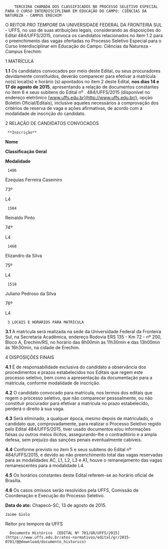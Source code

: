         TERCEIRA CHAMADA DOS CLASSIFICADOS NO PROCESSO SELETIVO ESPECIAL PARA O CURSO INTERDISCIPLINAR EM EDUCAÇÃO DO CAMPO: CIÊNCIAS DA NATUREZA - CAMPUS ERECHIM  

O REITOR *PRO TEMPORE* DA UNIVERSIDADE FEDERAL DA FRONTEIRA SUL - UFFS, no uso de suas atribuições legais, considerando as disposições do Edital 484/UFFS/2015, convoca os candidatos relacionados no item 1.2 para o preenchimento das vagas ofertadas no Processo Seletivo Especial para o Curso Interdisciplinar em Educação do Campo: Ciências da Natureza - *Campus* Erechim:

 1 MATRÍCULA

 **1.1** Os candidatos convocados por meio deste Edital, ou seus procuradores devidamente constituídos, deverão comparecer para efetivar a matrícula no(s) local(is) e horário (s) apontados no item 2 deste Edital, **nos dias 14 e 17 de agosto de 2015**, apresentando a relação de documentos constantes no item 6 e seus subitens do Edital nº . 484/UFFS/2015 (disponível no endereço eletrônico [www.uffs.edu.br](http://www.uffs.edu.br/), opção Boletim Oficial/Editais), inclusive aqueles necessários à comprovação dos critérios de reserva de vaga e ações afirmativas, de acordo com a modalidade de inscrição do candidato.

 2 RELAÇÃO DE CANDIDATOS CONVOCADOS

     **Inscrição**

   **Nome** 

   **Classificação Geral**

   **Modalidade** 

     1486

   Ezequias Ferreira Casemiro

   73º 

   L4

     1504

   Reinaldo Pinto

   74º 

   L4

     1468

   Elizandro da Silva

   75º 

   L4

     1518

   Juliano Pedroso da Silva

   76º 

   L4

     3 LOCAIS E HORÁRIOS PARA MATRÍCULA

 **3.1** A matrícula será realizada na sede da Universidade Federal da Fronteira Sul, na Secretaria Acadêmica, endereço Rodovia ERS 135 - Km 72 - nº 200, Bloco A, Erechim/RS, no horário das 8h00min às 11h30min e das 13h00min às 16h30min, na cidade de Erechim.

 4 DISPOSIÇÕES FINAIS

 **4.1** É de responsabilidade exclusiva do candidato a observância dos procedimentos e prazos estabelecidos nos Editais que regem este processo seletivo, bem como a apresentação da documentação para a matrícula, conforme modalidade de inscrição.

 **4.2** O candidato convocado para matrícula, nos termos dos editais que regem o processo seletivo, que não comparecer pessoalmente, ou não constituir procurador para efetivar a matrícula no prazo estabelecido, perderá o direito à sua vaga.

 **4.3** Será eliminado, a qualquer época, mesmo depois de matriculado, o candidato que, comprovadamente, para realizar o Processo Seletivo regido pelo Edital 484/UFFS/2015, tiver usado documentos e/ou informações falsas ou outros meios ilícitos, assegurando-lhe o contraditório e a ampla defesa, sem prejuízo das sanções penais eventualmente cabíveis.

 **4.4** Conforme previsto no item 5 e seus subitens do Edital nº 484/UFFS/2015, e devido ao não preenchimento total das vagas reservadas para as modalidades AC, L1, L2, L3 e A1, houve o remanejamento das vagas remanescentes para a modalidade L4.

 **4.5** Os horários constantes deste Edital referem-se ao horário oficial de Brasília.

 **4.6** Os casos omissos serão resolvidos pela UFFS, Comissão de Coordenação e Execução do Processo Seletivo.

  

   **Data do ato:** Chapecó-SC, 13 de agosto de 2015.   
 

    Jaime Giolo   
 Reitor pro tempore da UFFS 

      Documento Histórico  [EDITAL Nº 701/GR/UFFS/2015](https://www.uffs.edu.br/atos-normativos/edital/gr/2015-0701/@@download/documento_historico)     
      